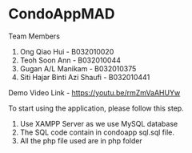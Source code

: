 # CondoAppMAD

Team Members
1. Ong Qiao Hui -  B032010020
2. Teoh Soon Ann -  B032010044
3. Gugan A/L Manikam - B032010375
4. Siti Hajar Binti Azi Shaufi - B032010441

Demo Video Link - https://youtu.be/rmZmVaAHUYw

To start using the application, please follow this step.

1. Use XAMPP Server as we use MySQL database
2. The SQL code contain in condoapp sql.sql file.
3. All the php file used are in php folder
